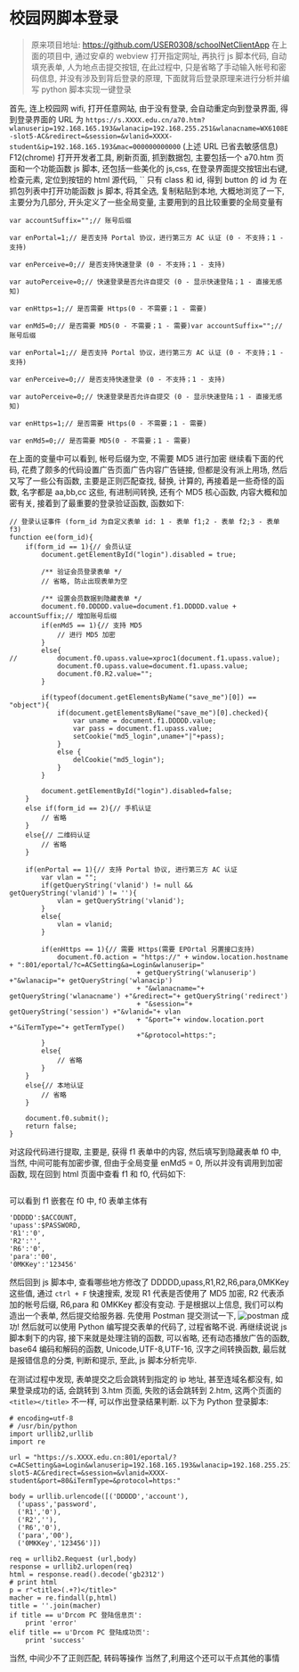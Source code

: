 # 校园网脚本登录

> 原来项目地址: https://github.com/USER0308/schoolNetClientApp
> 在上面的项目中, 通过安卓的 webview 打开指定网址, 再执行 js 脚本代码, 自动填充表单, 人为地点击提交按钮, 在此过程中, 只是省略了手动输入帐号和密码信息, 并没有涉及到背后登录的原理, 下面就背后登录原理来进行分析并编写 python 脚本实现一键登录

首先, 连上校园网 wifi, 打开任意网站, 由于没有登录, 会自动重定向到登录界面, 得到登录界面的 URL 为
`https://s.XXXX.edu.cn/a70.htm?wlanuserip=192.168.165.193&wlanacip=192.168.255.251&wlanacname=WX6108E-slot5-AC&redirect=&session=&vlanid=XXXX-student&ip=192.168.165.193&mac=000000000000`
(上述 URL 已省去敏感信息)
F12(chrome) 打开开发者工具, 刷新页面, 抓到数据包, 主要包括一个 a70.htm 页面和一个功能函数 js 脚本, 还包括一些美化的 js,css, 在登录界面提交按钮出右键, 检查元素, 定位到按钮的 html 源代码,
``
只有 class 和 id, 得到 button 的 id 为
在抓包列表中打开功能函数 js 脚本, 将其全选, 复制粘贴到本地, 大概地浏览了一下, 主要分为几部分, 开头定义了一些全局变量, 主要用到的且比较重要的全局变量有
```
var accountSuffix="";// 账号后缀

var enPortal=1;// 是否支持 Portal 协议，进行第三方 AC 认证 (0 - 不支持；1 - 支持)

var enPerceive=0;// 是否支持快速登录 (0 - 不支持；1 - 支持)

var autoPerceive=0;// 快速登录是否允许自提交 (0 - 显示快速登陆；1 - 直接无感知)

var enHttps=1;// 是否需要 Https(0 - 不需要；1 - 需要)

var enMd5=0;// 是否需要 MD5(0 - 不需要；1 - 需要)var accountSuffix="";// 账号后缀

var enPortal=1;// 是否支持 Portal 协议，进行第三方 AC 认证 (0 - 不支持；1 - 支持)

var enPerceive=0;// 是否支持快速登录 (0 - 不支持；1 - 支持)

var autoPerceive=0;// 快速登录是否允许自提交 (0 - 显示快速登陆；1 - 直接无感知)

var enHttps=1;// 是否需要 Https(0 - 不需要；1 - 需要)

var enMd5=0;// 是否需要 MD5(0 - 不需要；1 - 需要)
```
在上面的变量中可以看到, 帐号后缀为空, 不需要 MD5 进行加密
继续看下面的代码, 花费了颇多的代码设置广告页面广告内容广告链接, 但都是没有派上用场, 然后又写了一些公有函数, 主要是正则匹配查找, 替换, 计算的, 再接着是一些奇怪的函数, 名字都是 aa,bb,cc 这些, 有进制间转换, 还有个 MD5 核心函数, 内容大概和加密有关, 接着到了最重要的登录验证函数, 函数如下:
```
// 登录认证事件 (form_id 为自定义表单 id: 1 - 表单 f1;2 - 表单 f2;3 - 表单 f3)
function ee(form_id){
	if(form_id == 1){// 会员认证
		document.getElementById("login").disabled = true;

		/** 验证会员登录表单 */
		// 省略, 防止出现表单为空

		/** 设置会员数据到隐藏表单 */
		document.f0.DDDDD.value=document.f1.DDDDD.value + accountSuffix;// 增加账号后缀
		if(enMd5 == 1){// 支持 MD5
			// 进行 MD5 加密
		}
		else{
//			document.f0.upass.value=xproc1(document.f1.upass.value);
			document.f0.upass.value=document.f1.upass.value;
			document.f0.R2.value="";
		}

		if(typeof(document.getElementsByName("save_me")[0]) == "object"){
			if(document.getElementsByName("save_me")[0].checked){
				var uname = document.f1.DDDDD.value;
				var pass = document.f1.upass.value;
				setCookie("md5_login",uname+"|"+pass);
			}
			else {
				delCookie("md5_login");
			}
		}

		document.getElementById("login").disabled=false;
	}
	else if(form_id == 2){// 手机认证
		// 省略
	}
	else{// 二维码认证
		// 省略
	}

	if(enPortal == 1){// 支持 Portal 协议, 进行第三方 AC 认证
		var vlan = "";
		if(getQueryString('vlanid') != null && getQueryString('vlanid') != ''){
			vlan = getQueryString('vlanid');
		}
		else{
			vlan = vlanid;
		}

		if(enHttps == 1){// 需要 Https(需要 EPOrtal 另置接口支持)
			document.f0.action = "https://" + window.location.hostname + ":801/eportal/?c=ACSetting&a=Login&wlanuserip="
								+ getQueryString('wlanuserip') +"&wlanacip="+ getQueryString('wlanacip')
								+ "&wlanacname="+ getQueryString('wlanacname') +"&redirect="+ getQueryString('redirect')
								+ "&session="+ getQueryString('session') +"&vlanid="+ vlan
								+ "&port="+ window.location.port +"&iTermType="+ getTermType()
								+"&protocol=https:";
		}
		else{
			// 省略
		}
	}
	else{// 本地认证
		// 省略
	}

	document.f0.submit();
	return false;
}
```
对这段代码进行提取, 主要是, 获得 f1 表单中的内容, 然后填写到隐藏表单 f0 中, 当然, 中间可能有加密步骤, 但由于全局变量 enMd5 = 0, 所以并没有调用到加密函数, 现在回到 html 页面中查看 f1 和 f0, 代码如下:
```
```
可以看到 f1 嵌套在 f0 中, f0 表单主体有
```
'DDDDD':$ACCOUNT,
'upass':$PASSWORD,
'R1':'0',
'R2':'',
'R6':'0',
'para':'00',
'0MKKey':'123456'
```
然后回到 js 脚本中, 查看哪些地方修改了 DDDDD,upass,R1,R2,R6,para,0MKKey 这些值, 通过 `ctrl + F` 快速搜索, 发现 R1 代表是否使用了 MD5 加密, R2 代表添加的帐号后缀, R6,para 和 0MKKey 都没有变动. 于是根据以上信息, 我们可以构造出一个表单, 然后提交给服务器.
先使用 Postman 提交测试一下,
![postman](http://ovt2bylq8.bkt.clouddn.com/d7c7eb0d5cc0d1346eda0eb6211ba429.png)
成功!
然后就可以使用 Python 编写提交表单的代码了, 过程省略不说.
再继续说说 js 脚本剩下的内容, 接下来就是处理注销的函数, 可以省略, 还有动态播放广告的函数, base64 编码和解码的函数, Unicode,UTF-8,UTF-16, 汉字之间转换函数, 最后就是报错信息的分类, 判断和提示, 至此, js 脚本分析完毕.

在测试过程中发现, 表单提交之后会跳转到指定的 ip 地址, 甚至连域名都没有, 如果登录成功的话, 会跳转到 3.htm 页面, 失败的话会跳转到 2.htm, 这两个页面的 `<title></title>` 不一样, 可以作出登录结果判断.
以下为 Python 登录脚本:
```
# encoding=utf-8
# /usr/bin/python
import urllib2,urllib
import re

url = "https://s.XXXX.edu.cn:801/eportal/?c=ACSetting&a=Login&wlanuserip=192.168.165.193&wlanacip=192.168.255.251&wlanacname=WX6108E-slot5-AC&redirect=&session=&vlanid=XXXX-student&port=80&iTermType=&protocol=https:"

body = urllib.urlencode([('DDDDD','account'),
  ('upass','password',
  ('R1','0'),
  ('R2',''),
  ('R6','0'),
  ('para','00'),
  ('0MKKey','123456')])

req = urllib2.Request (url,body)
response = urllib2.urlopen(req)
html = response.read().decode('gb2312')
# print html
p = r"<title>(.+?)</title>"
macher = re.findall(p,html)
title = ''.join(macher)
if title == u'Drcom PC 登陆信息页':
	print 'error'
elif title == u'Drcom PC 登陆成功页':
	print 'success'

```
当然, 中间少不了正则匹配, 转码等操作
当然了,利用这个还可以干点其他的事情
